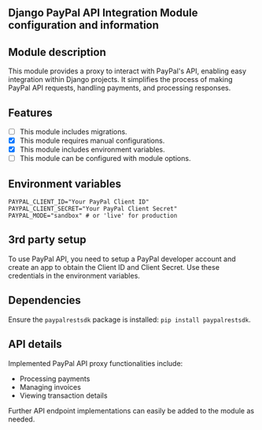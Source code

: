 ## Django PayPal API Integration Module configuration and information

## Module description

This module provides a proxy to interact with PayPal's API, enabling easy integration within Django projects. It simplifies the process of making PayPal API requests, handling payments, and processing responses.

## Features

- [ ] This module includes migrations.
- [x] This module requires manual configurations.
- [x] This module includes environment variables.
- [ ] This module can be configured with module options.

## Environment variables

```dotenv
PAYPAL_CLIENT_ID="Your PayPal Client ID"
PAYPAL_CLIENT_SECRET="Your PayPal Client Secret"
PAYPAL_MODE="sandbox" # or 'live' for production
```

## 3rd party setup

To use PayPal API, you need to setup a PayPal developer account and create an app to obtain the Client ID and Client Secret. Use these credentials in the environment variables.

## Dependencies

Ensure the `paypalrestsdk` package is installed: `pip install paypalrestsdk`.

## API details

Implemented PayPal API proxy functionalities include:
- Processing payments
- Managing invoices
- Viewing transaction details

Further API endpoint implementations can easily be added to the module as needed.